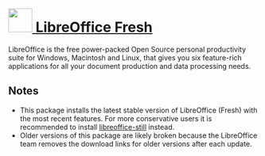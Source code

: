 # [<img src="https://cdn.rawgit.com/chocolatey/chocolatey-coreteampackages/edba4a5849ff756e767cba86641bea97ff5721fe/icons/libreoffice.svg" width="48" height="48"/> LibreOffice Fresh](https://chocolatey.org/packages/libreoffice-fresh)


LibreOffice is the free power-packed Open Source personal productivity suite for Windows, Macintosh and Linux, that gives you six feature-rich applications for all your document production and data processing needs.

## Notes

- This package installs the latest stable version of LibreOffice (Fresh) with the most recent features. For more conservative users it is recommended to install [libreoffice-still](/packages/libreoffice-still) instead.
- Older versions of this package are likely broken because the LibreOffice team removes the download links for older versions after each update.
